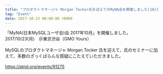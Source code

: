 ```yaml
---
title: "プロダクトマネージャ Morgan Tocker氏を迎えてのMyNA会を開催しました(10/23東京)"
tag: "Event"
date: 2017-10-23 00:00:00 +0900
---
```


「MyNA(日本MySQLユーザ会)会 2017年10月」を開催しました。<br>
2017/10/23(月)　＠東京渋谷（GMO Yours）<br>
<br>
MySQLのプロダクトマネージャ Morgan Tocker 氏を迎えて、氏のセミナーに加えて、多数のざっくばらんな質疑にこたえていただきました。<br>
<br>
https://atnd.org/events/91275<br>
<br>
<br>
<br>
<br>
